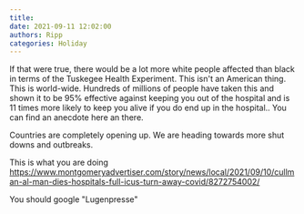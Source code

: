 ```yaml
---
title: 
date: 2021-09-11 12:02:00
authors: Ripp
categories: Holiday
---
```


 If that were true, there would be a lot more white people affected than black in terms of the Tuskegee Health Experiment.  This isn't an American thing.  This is world-wide. Hundreds of millions of people have taken this and shown it to be 95% effective against keeping you out of the hospital and is 11 times more likely to keep you alive if you do end up in the hospital..  You can find an anecdote here an there.

Countries are completely opening up. We are heading towards more shut downs and outbreaks.

This is what you are doing
https://www.montgomeryadvertiser.com/story/news/local/2021/09/10/cullman-al-man-dies-hospitals-full-icus-turn-away-covid/8272754002/

You should google "Lugenpresse"